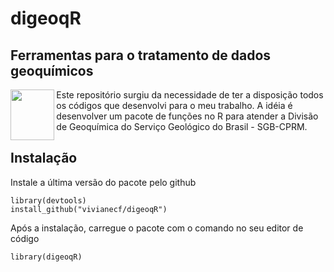 # digeoqR
## Ferramentas para o tratamento de dados geoquímicos 
<img align="left" src="https://github.com/VivianeCF/digeoqR/assets/19269838/802eb027-b291-4a6a-a4ed-4ec46d7160c4/logo_digeoqR2.png" width="70.343" height="81.090">

Este repositório surgiu da necessidade de ter a disposição todos os códigos que desenvolvi para o meu trabalho.
A idéia é desenvolver um pacote de funções no R para atender a Divisão de Geoquímica do Serviço Geológico do Brasil - SGB-CPRM.

## Instalação
Instale a última versão do pacote pelo github
```{r setup, include=FALSE}
library(devtools)
install_github("vivianecf/digeoqR") 
```
Após a instalação, carregue o pacote com o comando no seu editor de código
```{r setup, include=FALSE}
library(digeoqR) 
```


